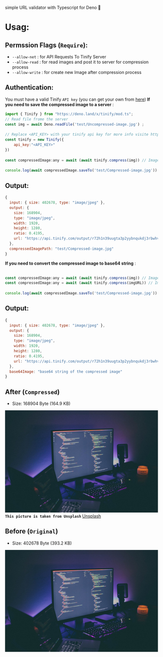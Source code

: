 simple URL validator with Typescript for Deno 🦕
# Usag:
## Permssion Flags (``Require``):
- ``--allow-net``   : for API Requests To Tinify Server
- ``--allow-read``  : for read images and post it to server for compression process
- ``--allow-write`` : for create new Image after compression process
## Authentication:
You must have a valid Tinify ``API key`` (you can get your own from [here](https://tinypng.com/developers))
**If you need to save the compressed image to a server** :
 
```js
import { Tinify } from "https://deno.land/x/tinify/mod.ts";
// Read file frome the server
const img = await Deno.readFile('test/Uncompressed-image.jpg') ; 

// Replace <API_KEY> with your tinify api key for more info visite https://tinypng.com/developers
const tinify = new Tinify({
    api_key:"<API_KEY>"
})

const compressedImage:any = await (await tinify.compress(img)) // Image compression process

console.log(await compressedImage.saveTo('test/Compressed-image.jpg')) // save new compressed image in the server
 ```
## Output:
```js
{
  input: { size: 402678, type: "image/jpeg" },
  output: {
    size: 168904,
    type: "image/jpeg",
    width: 1920,
    height: 1280,
    ratio: 0.4195,
    url: "https://api.tinify.com/output/r72h1n39uugta3p2yybnqukdj3rbwhv6"
  },
  compressedImagePath: "test/Compressed-image.jpg"
}
```

**If you need to convert the compressed image to base64 string** :
```js

const compressedImage:any = await (await tinify.compress(img)) // Image compression process from Uint8Array encode (file)
const compressedImage:any = await (await tinify.compress(imgURL)) // Image compression process from url

console.log(await compressedImage.saveTo('test/Compressed-image.jpg'))
```
## Output:
```js
{
  input: { size: 402678, type: "image/jpeg" },
  output: {
    size: 168904,
    type: "image/jpeg",
    width: 1920,
    height: 1280,
    ratio: 0.4195,
    url: "https://api.tinify.com/output/r72h1n39uugta3p2yybnqukdj3rbwhv6"
  },
  base64Image: "base64 string of the compressed image"
}
```
## After (``Compressed``)
- Size: 168904 Byte (164.9 KB)

![Comressed image](https://raw.githubusercontent.com/moncefplastin07/deno-tinify/master/test/Compressed-image.jpg)
**``This picture is taken from Unsplash``** [Unsplash](https://unsplash.com/photos/IKUYGCFmfw4)
## Before (``Original``)
- Size: 402678 Byte (393.2 KB)

![Uncomressed image](https://raw.githubusercontent.com/moncefplastin07/deno-tinify/master/test/Uncompressed-image.jpg)
